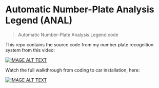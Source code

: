 # Automatic Number-Plate Analysis Legend (ANAL)

> Automatic Number-Plate Analysis Legend code

This repo contains the source code from my number plate recognition system from this video:

[![IMAGE ALT TEXT](http://img.youtube.com/vi/uwnG50Hatw0/0.jpg)](http://www.youtube.com/watch?v=uwnG50Hatw0 "This ANPR Car Mod Is A Privacy Nightmare! (Automatic Number Plate Recognition)")


Watch the full walkthrough from coding to car installation, here:

[![IMAGE ALT TEXT](http://img.youtube.com/vi/6xklN4iiA0Q/0.jpg)](http://www.youtube.com/watch?v=6xklN4iiA0Q "[Python ANPR Course] Install Automatic Number Plate Recognition In Your Car!")
